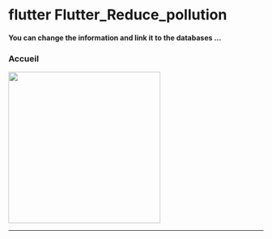 <h1> flutter Flutter_Reduce_pollution </h1>
<h4> You can change the information and link it to the databases ...</h4>
<h3>Accueil</h3>

<img src="https://github.com/abenkoula71/Flutter-caffee-d/blob/main/Screenshot_1643032183.png" width="300" /> <hr>

